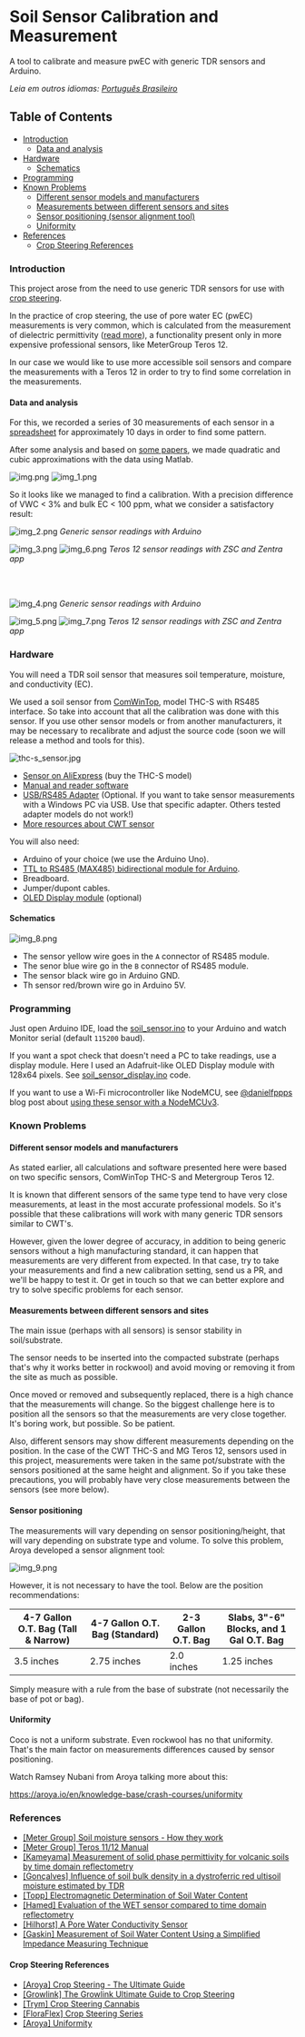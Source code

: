 # Soil Sensor Calibration and Measurement

A tool to calibrate and measure pwEC with generic TDR sensors and Arduino.

_Leia em outros idiomas: [Português Brasileiro](README.pt-br.md)_

## Table of Contents

- [Introduction](#introduction)
  - [Data and analysis](#data-and-analysis)
- [Hardware](#hardware)
  - [Schematics](#schematics)
- [Programming](#programming)
- [Known Problems](#known-problems)
  - [Different sensor models and manufacturers](#different-sensor-models-and-manufacturers)
  - [Measurements between different sensors and sites](#measurements-between-different-sensors-and-sites)
  - [Sensor positioning (sensor alignment tool)](#sensor-positioning)
  - [Uniformity](#uniformity)
- [References](#references)
  - [Crop Steering References](#crop-steering-references)

### Introduction

This project arose from the need to use generic TDR sensors for use with [crop steering](#crop-steering-references).

In the practice of crop steering, the use of pore water EC (pwEC) measurements is very common, which is calculated from 
the measurement of dielectric permittivity 
([read more](https://www.metergroup.com/en/meter-environment/measurement-insights/tdr-fdr-capacitance-compared)), 
a functionality present only in more expensive professional sensors, like MeterGroup Teros 12.

In our case we would like to use more accessible soil sensors and compare the measurements with a Teros 12 in order to 
try to find some correlation in the measurements.

#### Data and analysis

For this, we recorded a series of 30 measurements of each sensor in a 
[spreadsheet](https://docs.google.com/spreadsheets/d/1E9GSEiDYnn_6L7qgtjaymDu83J8WYE-xgDbja41ro9Q/) for approximately 
10 days in order to find some pattern.

After some analysis and based on [some papers](#references), we made quadratic and cubic approximations with the data using Matlab.

![img.png](assets/img.png) 
![img_1.png](assets/img_1.png)

So it looks like we managed to find a calibration. With a precision difference of VWC < 3% and bulk EC < 100 ppm, what we 
consider a satisfactory result:

![img_2.png](assets/img_2.png)
_Generic sensor readings with Arduino_

![img_3.png](assets/img_3.png)
![img_6.png](assets/img_6.png)
_Teros 12 sensor readings with ZSC and Zentra app_

<br><br>

![img_4.png](assets/img_4.png)
_Generic sensor readings with Arduino_

![img_5.png](assets/img_5.png)
![img_7.png](assets/img_7.png)
_Teros 12 sensor readings with ZSC and Zentra app_

### Hardware

You will need a TDR soil sensor that measures soil temperature, moisture, and conductivity (EC).

We used a soil sensor from [ComWinTop](http://www.comwintop.com/), model THC-S with RS485 interface. So take into account 
that all the calibration was done with this sensor. If you use other sensor models or from another manufacturers, it may 
be necessary to recalibrate and adjust the source code (soon we will release a method and tools for this).

![thc-s_sensor.jpg](assets/thc-s_sensor.jpg) <br>

- [Sensor on AliExpress](https://pt.aliexpress.com/item/1005001524845572.html) (buy the THC-S model)<br>
- [Manual and reader software](https://wiki20210805.oss-cn-hongkong.aliyuncs.com/download/sensors/Smart_Agriculture/CWT%20soil%20sensor%20manual.zip) <br>
- [USB/RS485 Adapter](https://pt.aliexpress.com/item/33017179197.html) (Optional. If you want to take sensor measurements with a Windows PC via USB. Use that specific adapter. Others tested adapter models do not work!) <br>
- [More resources about CWT sensor](http://www.comwintop.com/index.php?s=index/category/index&id=144) <br>

You will also need:
- Arduino of your choice (we use the Arduino Uno).
- [TTL to RS485 (MAX485) bidirectional module for Arduino](https://pt.aliexpress.com/item/32848382513.html).
- Breadboard.
- Jumper/dupont cables.
- [OLED Display module](https://pt.aliexpress.com/item/1005004971492089.html) (optional)

#### Schematics

![img_8.png](assets/img_8.png)

- The sensor yellow wire goes in the `A` connector of RS485 module. 
- The senor blue wire go in the `B` connector of RS485 module. 
- The sensor black wire go in Arduino GND.
- Th sensor red/brown wire go in Arduino 5V.

### Programming

Just open Arduino IDE, load the [soil_sensor.ino](src/soil_sensor.ino) to your Arduino and watch
Monitor serial (default `115200` baud).

If you want a spot check that doesn't need a PC to take readings, use a display module. Here I used an 
Adafruit-like OLED Display module with 128x64 pixels. See [soil_sensor_display.ino](src/soil_sensor_display.ino) code.

If you want to use a Wi-Fi microcontroller like NodeMCU, see [@danielfppps](https://github.com/danielfppps) blog post 
about [using these sensor with a NodeMCUv3](https://scienceinhydroponics.com/2023/01/connecting-a-low-cost-tdr-moisture-content-ec-temp-sensor-to-a-nodemcuv3.html).

### Known Problems

#### Different sensor models and manufacturers

As stated earlier, all calculations and software presented here were based on two specific sensors, ComWinTop THC-S and 
Metergroup Teros 12.

It is known that different sensors of the same type tend to have very close measurements, at least in the most accurate 
professional models. So it's possible that these calibrations will work with many generic TDR sensors similar to CWT's.

However, given the lower degree of accuracy, in addition to being generic sensors without a high manufacturing standard, 
it can happen that measurements are very different from expected. In that case, try to take your measurements and find a 
new calibration setting, send us a PR, and we'll be happy to test it. Or get in touch so that we can better explore and 
try to solve specific problems for each sensor.

#### Measurements between different sensors and sites

The main issue (perhaps with all sensors) is sensor stability in soil/substrate.

The sensor needs to be inserted into the compacted substrate (perhaps that's why it works better in rockwool) and avoid 
moving or removing it from the site as much as possible.

Once moved or removed and subsequently replaced, there is a high chance that the measurements will change. So the biggest 
challenge here is to position all the sensors so that the measurements are very close together. It's boring work, but 
possible. So be patient.

Also, different sensors may show different measurements depending on the position. In the case of the CWT THC-S and 
MG Teros 12, sensors used in this project, measurements were taken in the same pot/substrate with the sensors positioned 
at the same height and alignment. So if you take these precautions, you will probably have very close measurements 
between the sensors (see more below).

#### Sensor positioning

The measurements will vary depending on sensor positioning/height, that will vary depending on substrate type and volume. 
To solve this problem, Aroya developed a sensor alignment tool:

![img_9.png](assets/img_9.png) <br>

However, it is not necessary to have the tool. Below are the position recommendations:

| 4-7 Gallon O.T. Bag (Tall & Narrow) | 4-7 Gallon O.T. Bag (Standard) | 2-3 Gallon O.T. Bag | Slabs, 3"-6" Blocks, and 1 Gal O.T. Bag |
|---|---|---|---|
| 3.5 inches | 2.75 inches | 2.0 inches | 1.25 inches |

Simply measure with a rule from the base of substrate (not necessarily the base of pot or bag).

#### Uniformity

Coco is not a uniform substrate. Even rockwool has no that uniformity. That's the main factor on measurements differences 
caused by sensor positioning.

Watch Ramsey Nubani from Aroya talking more about this:

https://aroya.io/en/knowledge-base/crash-courses/uniformity

### References

- [[Meter Group] Soil moisture sensors - How they work](https://www.metergroup.com/en/meter-environment/measurement-insights/tdr-fdr-capacitance-compared) <br>
- [[Meter Group] Teros 11/12 Manual](assets/20587_TEROS11-12_Manual_Web.pdf) <br>
- [[Kameyama] Measurement of solid phase permittivity for volcanic soils by time domain reflectometry](assets/kameyama2008.pdf) <br>
- [[Gonçalves] Influence of soil bulk density in a dystroferric red ultisoil moisture estimated by TDR](assets/nitossolo.pdf) <br>
- [[Topp] Electromagnetic Determination of Soil Water Content](assets/topp1980.pdf) <br>
- [[Hamed] Evaluation of the WET sensor compared to time domain reflectometry](assets/hamed.pdf) <br>
- [[Hilhorst] A Pore Water Conductivity Sensor](assets/hilhorst2000.pdf) <br>
- [[Gaskin] Measurement of Soil Water Content Using a Simplified Impedance Measuring Technique](assets/gaskin1996.pdf)

#### Crop Steering References

- [[Aroya] Crop Steering - The Ultimate Guide](https://aroya.io/en/resources/crop-steering)
- [[Growlink] The Growlink Ultimate Guide to Crop Steering](https://www.growlink.com/crop-steering)
- [[Trym] Crop Steering Cannabis](https://trym.io/crop-steering-cannabis/)
- [[FloraFlex] Crop Steering Series](https://floraflex.com/default/how-to-grow/crop-steering)
- [[Aroya] Uniformity](https://aroya.io/en/knowledge-base/crash-courses/uniformity)